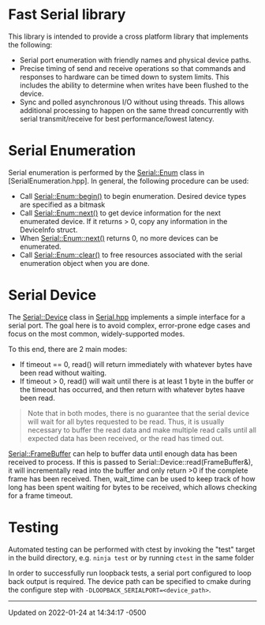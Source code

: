 # Fast Serial library


This library is intended to provide a cross platform library that implements the following:

* Serial port enumeration with friendly names and physical device paths.
* Precise timing of send and receive operations so that commands and responses to hardware can be timed down to system limits. This includes the ability to determine when writes have been flushed to the device.
* Sync and polled asynchronous I/O without using threads. This allows additional processing to happen on the same thread concurrently with serial transmit/receive for best performance/lowest latency.

# Serial Enumeration

Serial enumeration is performed by the [Serial::Enum](struct_serial_1_1_enum/) class in [SerialEnumeration.hpp]. In general, the following procedure can be used:

* Call [Serial::Enum::begin()](struct_serial_1_1_enum/#function-begin) to begin enumeration. Desired device types are specified as a bitmask
* Call [Serial::Enum::next()](struct_serial_1_1_enum/#function-next) to get device information for the next enumerated device. If it returns > 0, copy any information in the DeviceInfo struct.
* When [Serial::Enum::next()](struct_serial_1_1_enum/#function-next) returns 0, no more devices can be enumerated.
* Call [Serial::Enum::clear()](struct_serial_1_1_enum/#function-clear) to free resources associated with the serial enumeration object when you are done.

# Serial Device

The [Serial::Device](struct_serial_1_1_device/) class in [Serial.hpp](_serial_8hpp/#file-serial.hpp) implements a simple interface for a serial port. The goal here is to avoid complex, error-prone edge cases and focus on the most common, widely-supported modes.

To this end, there are 2 main modes:

* If timeout == 0, read() will return immediately with whatever bytes have been read without waiting.
* If timeout > 0, read() will wait until there is at least 1 byte in the buffer or the timeout has occurred, and then return with whatever bytes haave been read.


> Note that in both modes, there is no guarantee that the serial device will wait for all bytes requested to be read. Thus, it is usually necessary to buffer the read data and make multiple read calls until all expected data has been received, or the read has timed out. 
> 
> 

[Serial::FrameBuffer](struct_serial_1_1_frame_buffer/) can help to buffer data until enough data has been received to process. If this is passed to Serial::Device::read(FrameBuffer&), it will incrementally read into the buffer and only return >0 if the complete frame has been received. Then, wait_time can be used to keep track of how long has been spent waiting for bytes to be received, which allows checking for a frame timeout.


# Testing

Automated testing can be performed with ctest by invoking the "test" target in the build directory, e.g. `ninja test` or by running `ctest` in the same folder

In order to successfully run loopback tests, a serial port configured to loop back output is required. The device path can be specified to cmake during the configure step with `-DLOOPBACK_SERIALPORT=<device_path>`. 

-------------------------------

Updated on 2022-01-24 at 14:34:17 -0500
